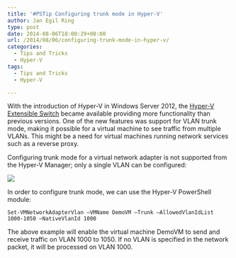 ```yaml
---
title: '#PSTip Configuring trunk mode in Hyper-V'
author: Jan Egil Ring
type: post
date: 2014-08-06T18:00:29+00:00
url: /2014/08/06/configuring-trunk-mode-in-hyper-v/
categories:
  - Tips and Tricks
  - Hyper-V
tags:
  - Tips and Tricks
  - Hyper-V

---
```

With the introduction of Hyper-V in Windows Server 2012, the [Hyper-V Extensible Switch][1] became available providing more functionality than previous versions. One of the new features was support for VLAN trunk mode, making it possible for a virtual machine to see traffic from multiple VLANs. This might be a need for virtual machines running network services such as a reverse proxy.

Configuring trunk mode for a virtual network adapter is not supported from the Hyper-V Manager; only a single VLAN can be configured:

![](/images/Hyper-V_Manager_VLAN1.png)

In order to configure trunk mode, we can use the Hyper-V PowerShell module:

```
Set-VMNetworkAdapterVlan –VMName DemoVM –Trunk –AllowedVlanIdList 1000-1050 –NativeVlanId 1000
```


The above example will enable the virtual machine DemoVM to send and receive traffic on VLAN 1000 to 1050. If no VLAN is specified in the network packet, it will be processed on VLAN 1000.

[1]: http://technet.microsoft.com/en-us/library/hh831823.aspx